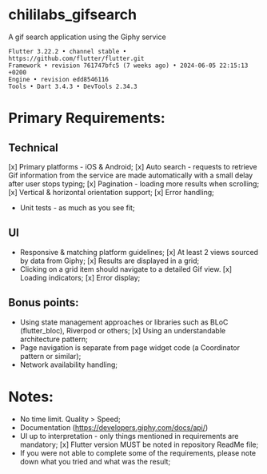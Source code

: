 # chililabs_gifsearch

A gif search application using the Giphy service

```
Flutter 3.22.2 • channel stable • https://github.com/flutter/flutter.git
Framework • revision 761747bfc5 (7 weeks ago) • 2024-06-05 22:15:13 +0200
Engine • revision edd8546116
Tools • Dart 3.4.3 • DevTools 2.34.3
```


# Primary Requirements:
## Technical
[x] Primary platforms - iOS & Android;
[x] Auto search - requests to retrieve Gif information from the service are made automatically with a small delay after user stops typing;
[x] Pagination - loading more results when scrolling;
[x] Vertical & horizontal orientation support;
[x] Error handling;
- Unit tests - as much as you see fit;

## UI
- Responsive & matching platform guidelines;
[x] At least 2 views sourced by data from Giphy;
[x] Results are displayed in a grid;
- Clicking on a grid item should navigate to a detailed Gif view.
[x] Loading indicators;
[x] Error display;

## Bonus points:
- Using state management approaches or libraries such as BLoC (flutter_bloc), Riverpod or others;
[x] Using an understandable architecture pattern;
- Page navigation is separate from page widget code (a Coordinator pattern or similar);
- Network availability handling;

# Notes:
- No time limit. Quality > Speed;
- Documentation (https://developers.giphy.com/docs/api/)
- UI up to interpretation - only things mentioned in requirements are mandatory;
[x] Flutter version MUST be noted in repository ReadMe file;
- If you were not able to complete some of the requirements, please note down what you tried and what was the result;
